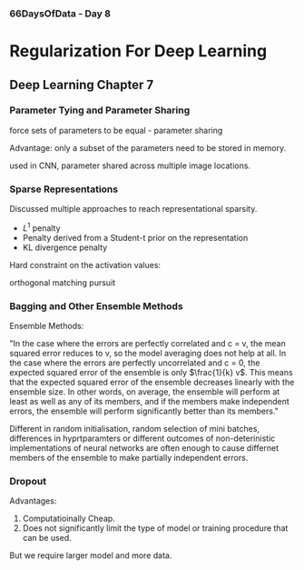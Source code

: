 ### 66DaysOfData - Day 8

# Regularization For Deep Learning

## Deep Learning Chapter 7

### Parameter Tying and Parameter Sharing

force sets of parameters to be equal - parameter sharing

Advantage: only a subset of the parameters need to be stored in memory.

used in CNN, parameter shared across multiple image locations.

### Sparse Representations

Discussed multiple approaches to reach representational sparsity.

* $L^1$ penalty
* Penalty derived from a Student-t prior on the representation
* KL divergence penalty

Hard constraint on the activation values:

orthogonal matching pursuit

### Bagging and Other Ensemble Methods

Ensemble Methods: 

"In the case where the errors are perfectly correlated and c = v, the mean squared error reduces to v, so the model averaging does not help at all. In the case where the errors are perfectly uncorrelated and c = 0, the expected squared error of the ensemble is only $\frac{1}{k} v$. This means that the expected squared error of the ensemble decreases linearly with the ensemble size. In other words, on average, the ensemble
will perform at least as well as any of its members, and if the members make independent errors, the ensemble will perform significantly better than its members."

Different in random initialisation, random selection of mini batches, differences in hyprtparamters or different outcomes of non-deterinistic implementations of neural networks are often enough to cause differnet members of the ensemble to make partially independent errors.

### Dropout

Advantages: 

1. Computatioinally Cheap.
2. Does not significantly limit the type of model or training procedure that can be used.

But we require larger model and more data.